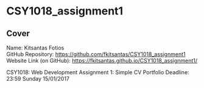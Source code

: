 # CSY1018_assignment1

## Cover 

Name: Kitsantas Fotios    
GitHub Repository: https://github.com/fkitsantas/CSY1018_assignment1
Website Link (on GitHub): https://fkitsantas.github.io/CSY1018_assignment1/

CSY1018: Web Development
Assignment 1: Simple CV Portfolio
Deadline: 23:59 Sunday 15/01/2017
